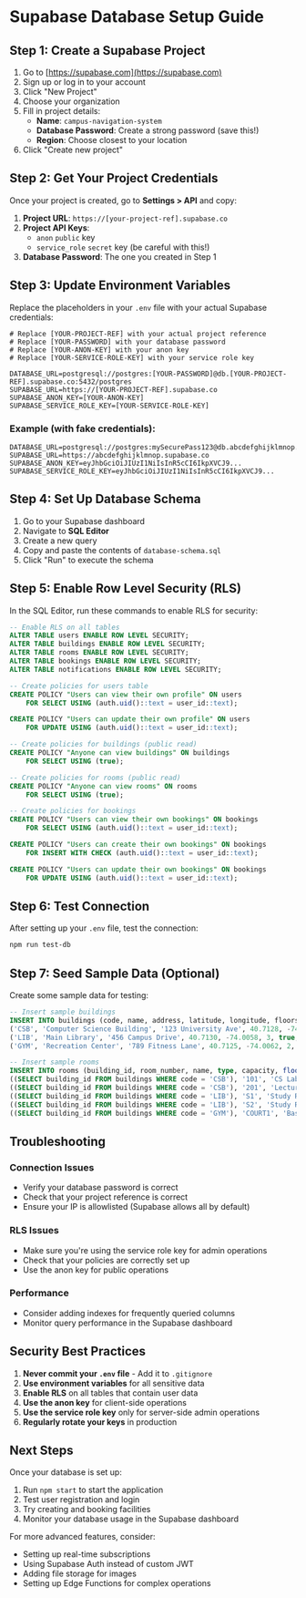# Supabase Database Setup Guide

## Step 1: Create a Supabase Project

1. Go to [https://supabase.com](https://supabase.com)
2. Sign up or log in to your account
3. Click "New Project"
4. Choose your organization
5. Fill in project details:
   - **Name**: `campus-navigation-system`
   - **Database Password**: Create a strong password (save this!)
   - **Region**: Choose closest to your location
6. Click "Create new project"

## Step 2: Get Your Project Credentials

Once your project is created, go to **Settings > API** and copy:

1. **Project URL**: `https://[your-project-ref].supabase.co`
2. **Project API Keys**:
   - `anon` `public` key
   - `service_role` `secret` key (be careful with this!)
3. **Database Password**: The one you created in Step 1

## Step 3: Update Environment Variables

Replace the placeholders in your `.env` file with your actual Supabase credentials:

```env
# Replace [YOUR-PROJECT-REF] with your actual project reference
# Replace [YOUR-PASSWORD] with your database password
# Replace [YOUR-ANON-KEY] with your anon key
# Replace [YOUR-SERVICE-ROLE-KEY] with your service role key

DATABASE_URL=postgresql://postgres:[YOUR-PASSWORD]@db.[YOUR-PROJECT-REF].supabase.co:5432/postgres
SUPABASE_URL=https://[YOUR-PROJECT-REF].supabase.co
SUPABASE_ANON_KEY=[YOUR-ANON-KEY]
SUPABASE_SERVICE_ROLE_KEY=[YOUR-SERVICE-ROLE-KEY]
```

### Example (with fake credentials):
```env
DATABASE_URL=postgresql://postgres:mySecurePass123@db.abcdefghijklmnop.supabase.co:5432/postgres
SUPABASE_URL=https://abcdefghijklmnop.supabase.co
SUPABASE_ANON_KEY=eyJhbGciOiJIUzI1NiIsInR5cCI6IkpXVCJ9...
SUPABASE_SERVICE_ROLE_KEY=eyJhbGciOiJIUzI1NiIsInR5cCI6IkpXVCJ9...
```

## Step 4: Set Up Database Schema

1. Go to your Supabase dashboard
2. Navigate to **SQL Editor**
3. Create a new query
4. Copy and paste the contents of `database-schema.sql`
5. Click "Run" to execute the schema

## Step 5: Enable Row Level Security (RLS)

In the SQL Editor, run these commands to enable RLS for security:

```sql
-- Enable RLS on all tables
ALTER TABLE users ENABLE ROW LEVEL SECURITY;
ALTER TABLE buildings ENABLE ROW LEVEL SECURITY;
ALTER TABLE rooms ENABLE ROW LEVEL SECURITY;
ALTER TABLE bookings ENABLE ROW LEVEL SECURITY;
ALTER TABLE notifications ENABLE ROW LEVEL SECURITY;

-- Create policies for users table
CREATE POLICY "Users can view their own profile" ON users
    FOR SELECT USING (auth.uid()::text = user_id::text);

CREATE POLICY "Users can update their own profile" ON users
    FOR UPDATE USING (auth.uid()::text = user_id::text);

-- Create policies for buildings (public read)
CREATE POLICY "Anyone can view buildings" ON buildings
    FOR SELECT USING (true);

-- Create policies for rooms (public read)
CREATE POLICY "Anyone can view rooms" ON rooms
    FOR SELECT USING (true);

-- Create policies for bookings
CREATE POLICY "Users can view their own bookings" ON bookings
    FOR SELECT USING (auth.uid()::text = user_id::text);

CREATE POLICY "Users can create their own bookings" ON bookings
    FOR INSERT WITH CHECK (auth.uid()::text = user_id::text);

CREATE POLICY "Users can update their own bookings" ON bookings
    FOR UPDATE USING (auth.uid()::text = user_id::text);
```

## Step 6: Test Connection

After setting up your `.env` file, test the connection:

```bash
npm run test-db
```

## Step 7: Seed Sample Data (Optional)

Create some sample data for testing:

```sql
-- Insert sample buildings
INSERT INTO buildings (code, name, address, latitude, longitude, floors, is_accessible, description) VALUES
('CSB', 'Computer Science Building', '123 University Ave', 40.7128, -74.0060, 4, true, 'Main computer science building with labs and classrooms'),
('LIB', 'Main Library', '456 Campus Drive', 40.7130, -74.0058, 3, true, 'Central library with study rooms and resources'),
('GYM', 'Recreation Center', '789 Fitness Lane', 40.7125, -74.0062, 2, true, 'Sports and fitness facilities');

-- Insert sample rooms
INSERT INTO rooms (building_id, room_number, name, type, capacity, floor, is_accessible, description) VALUES
((SELECT building_id FROM buildings WHERE code = 'CSB'), '101', 'CS Lab 1', 'LABORATORY', 30, 1, true, 'Computer lab with 30 workstations'),
((SELECT building_id FROM buildings WHERE code = 'CSB'), '201', 'Lecture Hall A', 'LECTURE_HALL', 100, 2, true, 'Large lecture hall'),
((SELECT building_id FROM buildings WHERE code = 'LIB'), 'S1', 'Study Room 1', 'STUDY_ROOM', 8, 1, true, 'Quiet study room for groups'),
((SELECT building_id FROM buildings WHERE code = 'LIB'), 'S2', 'Study Room 2', 'STUDY_ROOM', 6, 1, true, 'Small group study room'),
((SELECT building_id FROM buildings WHERE code = 'GYM'), 'COURT1', 'Basketball Court', 'SPORTS_VENUE', 50, 1, true, 'Full-size basketball court');
```

## Troubleshooting

### Connection Issues
- Verify your database password is correct
- Check that your project reference is correct
- Ensure your IP is allowlisted (Supabase allows all by default)

### RLS Issues
- Make sure you're using the service role key for admin operations
- Check that your policies are correctly set up
- Use the anon key for public operations

### Performance
- Consider adding indexes for frequently queried columns
- Monitor query performance in the Supabase dashboard

## Security Best Practices

1. **Never commit your `.env` file** - Add it to `.gitignore`
2. **Use environment variables** for all sensitive data
3. **Enable RLS** on all tables that contain user data
4. **Use the anon key** for client-side operations
5. **Use the service role key** only for server-side admin operations
6. **Regularly rotate your keys** in production

## Next Steps

Once your database is set up:
1. Run `npm start` to start the application
2. Test user registration and login
3. Try creating and booking facilities
4. Monitor your database usage in the Supabase dashboard

For more advanced features, consider:
- Setting up real-time subscriptions
- Using Supabase Auth instead of custom JWT
- Adding file storage for images
- Setting up Edge Functions for complex operations
